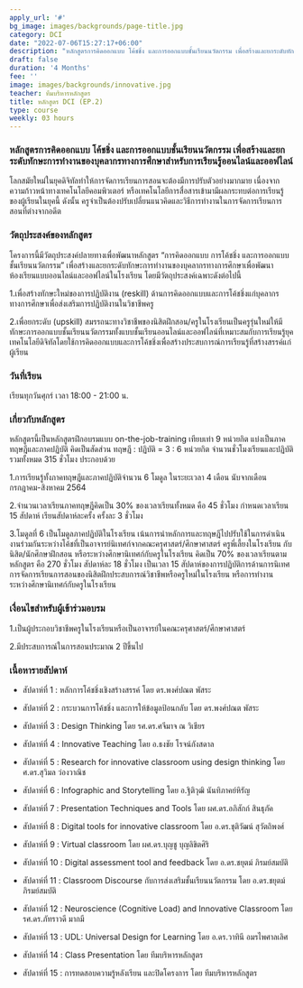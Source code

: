 ```yaml
---
apply_url: '#'
bg_image: images/backgrounds/page-title.jpg
category: DCI
date: "2022-07-06T15:27:17+06:00"
description: "หลักสูตรการคิดออกแบบ โค้ชชิ่ง และการออกแบบชั้นเรียนนวัตกรรม เพื่อสร้างและยกระดับทักษะการทำงานของบุคลากรทางการศึกษาสำหรับการเรียนรู้ออนไลน์และออฟไลน์ (รุ่นที่ 2)"
draft: false
duration: '4 Months'
fee: ''
image: images/backgrounds/innovative.jpg
teacher: ทีมบริหารหลักสูตร
title: หลักสูตร DCI (EP.2)
type: course
weekly: 03 hours
---
```


### หลักสูตรการคิดออกแบบ โค้ชชิ่ง และการออกแบบชั้นเรียนนวัตกรรม เพื่อสร้างและยกระดับทักษะการทำงานของบุคลากรทางการศึกษาสำหรับการเรียนรู้ออนไลน์และออฟไลน์

โลกสมัยใหม่ในยุคดิจิทัลทำให้การจัดการเรียนการสอนจะต้องมีการปรับตัวอย่างมากมาย เนื่องจากความก้าวหน้าทางเทคโนโลยีคอมพิวเตอร์ หรือเทคโนโลยีการสื่อสารเข้ามามีผลกระทบต่อการเรียนรู้ของผู้เรียนในยุคนี้ ดังนั้น ครูจำเป็นต้องปรับเปลี่ยนแนวคิดและวิธีการทำงานในการจัดการเรียนการสอนที่ต่างจากอดีต

### วัตถุประสงค์ของหลักสูตร

โครงการนี้มีวัตถุประสงค์ปลายทางเพื่อพัฒนาหลักสูตร “การคิดออกแบบ การโค้ชชิ่ง และการออกแบบชั้นเรียนนวัตกรรม” เพื่อสร้างและยกระดับทักษะการทำงานของบุคลากรทางการศึกษาเพื่อพัฒนาห้องเรียนแบบออนไลน์และออฟไลน์ในโรงเรียน โดยมีวัตถุประสงค์เฉพาะดังต่อไปนี้

1.เพื่อสร้างทักษะใหม่ของการปฏิบัติงาน (reskill) ด้านการคิดออกแบบและการโค้ชชิ่งแก่บุคลากรทางการศึกษาเพื่อส่งเสริมการปฏิบัติงานในวิชาชีพครู

2.เพื่อยกระดับ (upskill) สมรรถนะทางวิชาชีพของนิสิตฝึกสอน/ครูในโรงเรียนเป็นครูรุ่นใหม่ให้มีทักษะการออกแบบชั้นเรียนนวัตกรรมทั้งแบบชั้นเรียนออนไลน์และออฟไลน์ที่เหมาะสมกับการเรียนรู้ยุคเทคโนโลยีดิจิทัลโดยใช้การคิดออกแบบและการโค้ชชิ่งเพื่อสร้างประสบการณ์การเรียนรู้ที่สร้างสรรค์แก่ผู้เรียน


### วันที่เรียน

เรียนทุกวันศุกร์ เวลา 18:00 - 21:00 น.


### เกี่ยวกับหลักสูตร

หลักสูตรนี้เป็นหลักสูตรฝึกอบรมแบบ on-the-job-training เทียบเท่า 9 หน่วยกิต แบ่งเป็นภาคทฤษฎีและภาคปฏิบัติ คิดเป็นสัดส่วน ทฤษฎี : ปฏิบัติ = 3 : 6 หน่วยกิต จำนวนชั่วโมงเรียนและปฏิบัติรวมทั้งหมด 315 ชั่วโมง ประกอบด้วย

1.การเรียนรู้ทั้งภาคทฤษฎีและภาคปฏิบัติจำนวน 6 โมดูล ในระยะเวลา 4 เดือน นับจากเดือนกรกฎาคม-สิงหาคม 2564

2.จำนวนเวลาเรียนภาคทฤษฎีคิดเป็น 30% ของเวลาเรียนทั้งหมด คือ 45 ชั่วโมง กำหนดเวลาเรียน 15 สัปดาห์ เรียนสัปดาห์ละครั้ง ครั้งละ 3 ชั่วโมง

3.โมดูลที่ 6 เป็นโมดูลภาคปฏิบัติในโรงเรียน เน้นการนำหลักการและทฤษฎีไปปรับใช้ในการดำเนินงานร่วมกันระหว่างโค้ชที่เป็นอาจารย์นิเทศก์จากคณะครุศาสตร์/ศึกษาศาสตร์ ครูพี่เลี้ยงในโรงเรียน กับนิสิต/นักศึกษาฝึกสอน หรือระหว่างศึกษานิเทศก์กับครูในโรงเรียน คิดเป็น 70% ของเวลาเรียนตามหลักสูตร คือ 270 ชั่วโมง สัปดาห์ละ 18 ชั่วโมง เป็นเวลา 15 สัปดาห์ของการปฏิบัติการด้านการนิเทศการจัดการเรียนการสอนของนิสิตฝึกประสบการณ์วิชาชีพหรือครูใหม่ในโรงเรียน หรือการทำงานระหว่างศึกษานิเทศก์กับครูในโรงเรียน

### เงื่อนไขสำหรับผู้เข้าร่วมอบรม

1.เป็นผู้ประกอบวิชาชีพครูในโรงเรียนหรือเป็นอาจารย์ในคณะครุศาสตร์/ศึกษาศาสตร์

2.มีประสบการณ์ในการสอนประมาณ 2 ปีขึ้นไป



### เนื้อหารายสัปดาห์

* สัปดาห์ที่ 1 : หลักการโค้ชชิ่งเชิงสร้างสรรค์  โดย ดร.พงศ์ปณต พัสระ

* สัปดาห์ที่ 2 : กระบวนการโค้ชชิ่ง และการให้ข้อมูลป้อนกลับ โดย ดร.พงศ์ปณต พัสระ

* สัปดาห์ที่ 3 : Design Thinking โดย รศ.ดร.ศจีมาจ ณ วิเชียร

* สัปดาห์ที่ 4 : Innovative Teaching โดย อ.ธงชัย โรจน์กังสดาล

* สัปดาห์ที่ 5 : Research for innovative classroom using design thinking โดย ศ.ดร.สุวิมล ว่องวาณิช

* สัปดาห์ที่ 6 : Infographic and Storytelling โดย อ.ฐิติวุฒิ นันทิภาคย์หิรัญ

* สัปดาห์ที่ 7 : Presentation Techniques and Tools โดย ผศ.ดร.อภิสักก์ สินธุภัค

* สัปดาห์ที่ 8 : Digital tools for innovative classroom โดย อ.ดร.ชุติวัฒน์ สุวัตถิพงศ์

* สัปดาห์ที่ 9 : Virtual classroom โดย ผศ.ดร.บุญชู บุญลิขิตศิริ

* สัปดาห์ที่ 10 : Digital assessment tool and feedback โดย อ.ดร.ชยุตม์ ภิรมย์สมบัติ

* สัปดาห์ที่ 11 : Classroom Discourse กับการส่งเสริมชั้นเรียนนวัตกรรม โดย อ.ดร.ชยุตม์ ภิรมย์สมบัติ

* สัปดาห์ที่ 12 : Neuroscience (Cognitive Load) and Innovative Classroom โดย รศ.ดร.ภัทราวดี มากมี

* สัปดาห์ที่ 13 : UDL: Universal Design for Learning โดย อ.ดร.วาทินี อมรไพศาลเลิศ

* สัปดาห์ที่ 14 : Class Presentation โดย ทีมบริหารหลักสูตร

* สัปดาห์ที่ 15 : การทดสอบความรู้หลังเรียน และปิดโครงการ โดย ทีมบริหารหลักสูตร


